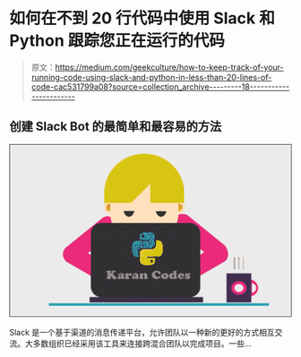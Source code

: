 # 如何在不到 20 行代码中使用 Slack 和 Python 跟踪您正在运行的代码

> 原文：<https://medium.com/geekculture/how-to-keep-track-of-your-running-code-using-slack-and-python-in-less-than-20-lines-of-code-cac531799a08?source=collection_archive---------18----------------------->

## 创建 Slack Bot 的最简单和最容易的方法

![](img/d0187225473ad3363e33855efd51f5b1.png)

Slack 是一个基于渠道的消息传递平台，允许团队以一种新的更好的方式相互交流。大多数组织已经采用该工具来连接跨混合团队以完成项目。一些…